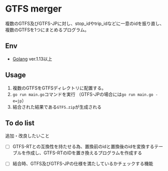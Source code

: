 # GTFS merger

複数のGTFS及びGTFS-JPに対し、stop_idやtrip_idなどに一意のidを振り直し、複数のGTFSを1つにまとめるプログラム。

## Env
- [Golang](https://golang.org/) ver.1.13以上

## Usage
1. 複数のGTFSをGTFSディレクトリに配置する。
2. ``go run main.go``コマンドを実行
（GTFS-JPの場合には``go run main.go -e=jp``）
3. 結合された結果である``GTFS.zip``が生成される

## To do list
追加・改良したいこと

- [ ] GTFS-RTとの互換性を持たせる為、置換前のidと置換後のidを変換するテーブルを作成し、GTFS-RTのIDを置き換えるプログラムを作成する

- [ ] 結合時、GTFS及びGTFS-JPの仕様を満たしているかチェックする機能